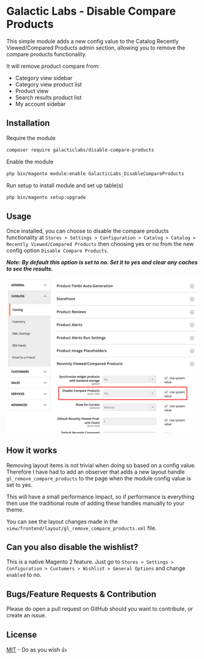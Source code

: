 # Galactic Labs - Disable Compare Products

This simple module adds a new config value to the Catalog Recently Viewed/Compared Products admin section, allowing you to remove the compare products functionality.

It will remove product compare from:

* Category view sidebar
* Category view product list
* Product view
* Search results product list
* My account sidebar

## Installation

Require the module

```bash
composer require galacticlabs/disable-compare-products
```

Enable the module

```bash
php bin/magento module:enable GalacticLabs_DisableCompareProducts
```

Run setup to install module and set up table(s)

```bash
php bin/magento setup:upgrade
```

## Usage

Once installed, you can choose to disable the compare products functionality at `Stores > Settings > Configuration > Catalog > Catalog > Recently Viewed/Compared Products` then choosing yes or no from the new config option `Disable Compare Products`.

***Note: By default this option is set to no. Set it to yes and clear any caches to see the results.***

![Catalog Options Screenshot](docs/catalog-options-screenshot.png)

## How it works

Removing layout items is not trivial when doing so based on a config value. Therefore I have had to add an observer that adds a new layout handle `gl_remove_compare_products` to the page when the module config value is set to yes.
 
 This will have a small performance impact, so if performance is everything then use the traditional route of adding these handles manually to your theme.
 
 You can see the layout changes made in the `view/frontend/layout/gl_remove_compare_products.xml` file.
 
## Can you also disable the wishlist?
 
This is a native Magento 2 feature. Just go to `Stores > Settings > Configuration > Customers > Wishlist > General Options` and change `enabled` to no.

## Bugs/Feature Requests & Contribution

Please do open a pull request on GitHub should you want to contribute, or create an issue.

## License
[MIT](https://opensource.org/licenses/MIT) - Do as you wish 👍